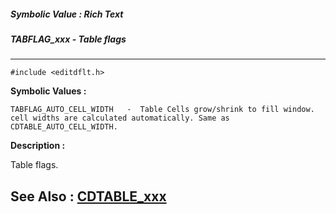 ##### Symbolic Value : Rich Text
##### TABFLAG_xxx - Table flags
---
```
#include <editdflt.h>
```

**Symbolic Values :**

	TABFLAG_AUTO_CELL_WIDTH	  -  Table Cells grow/shrink to fill window. cell widths are calculated automatically. Same as CDTABLE_AUTO_CELL_WIDTH.


**Description :**

Table flags.


**See Also :**
[CDTABLE_xxx](/domino-c-api-docs/reference/Symb/CDTABLE_xxx)
---

